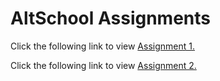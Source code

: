 # AltSchool Assignments

Click the following link to view [Assignment 1.](https://testing-practice-2ora.vercel.app/)

Click the following link to view [Assignment 2.](testing-practice-79fb.vercel.app)
